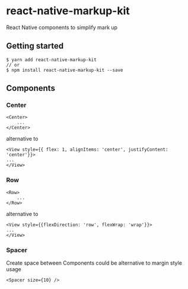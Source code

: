 # react-native-markup-kit
React Native components to simplify mark up

## Getting started

```
$ yarn add react-native-markup-kit  
// or  
$ npm install react-native-markup-kit --save
```

## Components
    
### Center
```
<Center>
    ...
</Center>
```
alternative to 
```
<View style={{ flex: 1, alignItems: 'center', justifyContent: 'center'}}>
...
</View>
```

### Row
```
<Row>
    ...
</Row>
```
alternative to 
```
<View style={{flexDirection: 'row', flexWrap: 'wrap'}}>
...
</View>
```

### Spacer
Create space between Components could be alternative to margin style usage
```
<Spacer size={10} />
```
